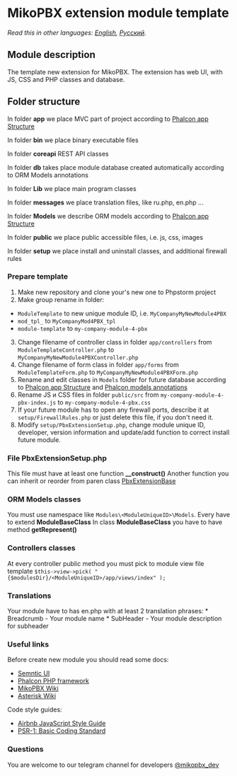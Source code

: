# MikoPBX extension module template #

*Read this in other languages: [English](README.md), [Русский](README.ru.md).*

## Module description ##

The template new extension for MikoPBX. The extension has web UI, with JS, CSS and PHP classes and database.

## Folder structure ##

In folder **app** we place MVC part of project according to [Phalcon app Structure](https://docs.phalcon.io/3.4/en/tutorial-basic#file-structure)  

In folder **bin** we place binary executable files

In folder **coreapi** REST API classes

In folder **db** takes place module database created automatically according to ORM Models annotations

In folder **Lib** we place main program classes

In folder **messages** we place translation files, like ru.php, en.php ...

In folder **Models** we describe ORM models according to [Phalcon app Structure](https://docs.phalcon.io/3.4/en/db-models) 

In folder **public** we place public accessible files, i.e. js, css, images  

In folder **setup** we place install and uninstall classes, and additional firewall rules 

### Prepare template ###
1. Make new repository and clone your's new one to Phpstorm project
2. Make group rename in folder:
 * `ModuleTemplate` to new unique module ID, i.e. `MyCompanyMyNewModule4PBX`
 * `mod_tpl_` to `MyCompanyMod4PBX_tpl`
 * `module-template` to `my-company-module-4-pbx`
3. Change filename of controller class in folder `app/controllers` from `ModuleTemplateController.php` to `MyCompanyMyNewModule4PBXController.php` 
4. Change filename of form class in folder `app/forms` from `ModuleTemplateForm.php` to `MyCompanyMyNewModule4PBXForm.php` 
5. Rename and edit classes in `Models` folder for future database according to [Phalcon app Structure](https://docs.phalcon.io/3.4/en/db-models) and [Phalcon models annotations](https://docs.phalcon.io/3.4/en/db-models-metadata#annotations-strategy)
6. Rename JS и CSS files in folder `public/src` from `my-company-module-4-pbx-index.js` to `my-company-module-4-pbx.css`
7. If your future module has to open any firewall ports, describe it at `setup/FirewallRules.php` or just delete this file, if you don't need it.
8. Modify `setup/PbxExtensionSetup.php`, change module unique ID, developer, version information and update/add function to correct install future module.
 

### File PbxExtensionSetup.php ###
This file must have at least one function **__construct()**
Another function you can inherit or reorder from paren class [PbxExtensionBase](https://github.com/mikopbx/core/blob/master/www/back-end/modules/PbxExtensionBase.php)
  
### ORM Models classes ###
You must use namespace like  `Modules\<ModuleUniqueID>\Models`.  Every have to extend **ModuleBaseClass** 
In class **ModuleBaseClass** you have to have method **getRepresent()**

### Controllers classes ###
At every controller public method you must pick to module view file template
`$this->view->pick( "{$modulesDir}/<ModuleUniqueID>/app/views/index" );`

### Translations ###
Your module have to has en.php with at least 2 translation phrases:
	* Breadcrumb<ModuleUniqueID> - Your module name
	* SubHeader<ModuleUniqueID> - Your module description for subheader
	
		
### Useful links ###
Before create new module you should read some docs:

* [Semntic UI](https://semantic-ui.com)
* [Phalcon PHP framework](https://docs.phalcon.io/3.4/en/introduction)
* [MikoPBX Wiki](https://wiki.mikopbx.com)
* [Asterisk Wiki](https://wiki.asterisk.org/wiki/display/AST/Home)

Code style guides:

* [Airbnb JavaScript Style Guide](https://github.com/airbnb/javascript)
* [PSR-1: Basic Coding Standard](https://www.php-fig.org/psr/psr-1/)

### Questions ###
You are welcome to our telegram channel for developers [@mikopbx_dev](https://t.me/joinchat/AAPn5xSqZIpQnNnCAa3bBw)